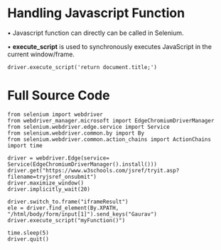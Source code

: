 # Handling Javascript Function

• Javascript function can directly can be called in Selenium.

• **execute_script** is used to synchronously executes JavaScript in the current window/frame.

```commandline
driver.execute_script('return document.title;')
```

# Full Source Code
```commandline
from selenium import webdriver
from webdriver_manager.microsoft import EdgeChromiumDriverManager
from selenium.webdriver.edge.service import Service
from selenium.webdriver.common.by import By
from selenium.webdriver.common.action_chains import ActionChains
import time

driver = webdriver.Edge(service= Service(EdgeChromiumDriverManager().install()))
driver.get("https://www.w3schools.com/jsref/tryit.asp?filename=tryjsref_onsubmit")
driver.maximize_window()
driver.implicitly_wait(20)

driver.switch_to.frame("iframeResult")
ele = driver.find_element(By.XPATH, "/html/body/form/input[1]").send_keys("Gaurav")
driver.execute_script("myFunction()")

time.sleep(5)
driver.quit()
```